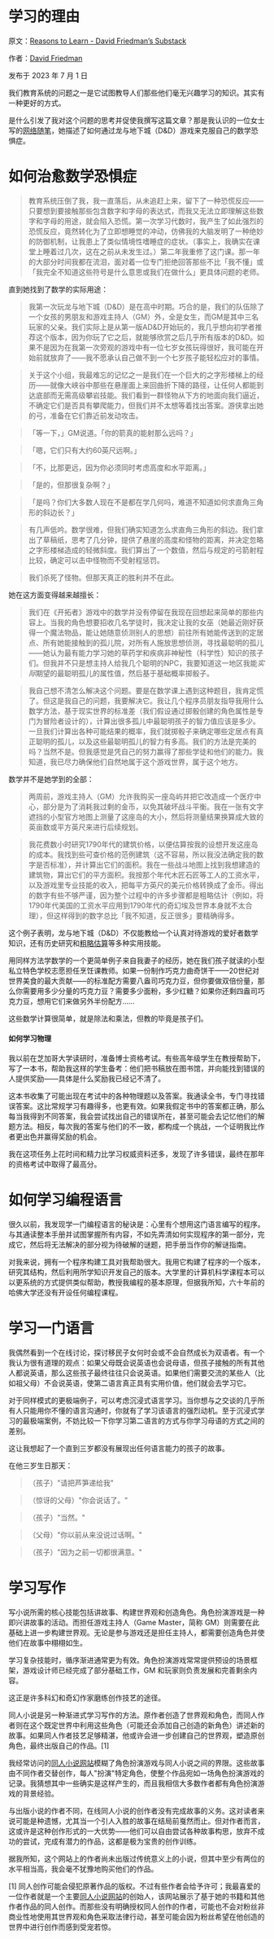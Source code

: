 # 学习的理由

原文：[Reasons to Learn - David Friedman’s Substack](https://daviddfriedman.substack.com/p/reasons-to-learn)

作者：[David Friedman](https://substack.com/@daviddfriedman)

发布于 2023 年 7 月 1 日

我们教育系统的问题之一是它试图教导人们那些他们毫无兴趣学习的知识。其实有一种更好的方式。

是什么引发了我对这个问题的思考并促使我撰写这篇文章？那是我认识的一位女士写的[网络随笔](https://apprenticebard.tumblr.com/post/654996323894984704/transnikolaorsinov-betadunsparce-me-when-i#notes)，她描述了如何通过龙与地下城（D&D）游戏来克服自己的数学恐惧症。

# 如何治愈数学恐惧症

> 教育系统压倒了我，我一直落后，从未追赶上来，留下了一种恐慌反应——只要想到要接触那些包含数字和字母的表达式，而我又无法立即理解这些数字和字母的用途，就会陷入恐慌。第一次学习代数时，我产生了如此强烈的恐慌反应，竟然转化为了立即想睡觉的冲动，仿佛我的大脑发明了一种绝妙的防御机制，让我患上了类似情境性嗜睡症的症状。（事实上，我确实在课堂上睡着过几次，这在之前从未发生过。）第二年我重修了这门课。那一年的大部分时间我都在流泪，面对着一位专门拒绝回答那些不比「我不懂」或「我完全不知道这些符号是什么意思或我们在做什么」更具体问题的老师。

>

直到她找到了数学的实际用途：

>

> 我第一次玩龙与地下城（D&D）是在高中时期。巧合的是，我们的队伍除了一个女孩的男朋友和游戏主持人（GM）外，全是女生，而GM是其中三名玩家的父亲。我们实际上是从第一版AD&D开始玩的，我几乎想向初学者推荐这个版本，因为你玩了它之后，就能够欣赏之后几乎所有版本的D&D。如果不是因为在我第一次旁观的游戏中有一位七岁女孩玩得很好，我可能在开始前就放弃了——我不愿承认自己做不到一个七岁孩子能轻松应对的事情。

>

> 关于这个小组，我最难忘的记忆之一是我们在一个巨大的之字形楼梯上的经历——就像大峡谷中那些在悬崖面上来回曲折下降的路径，让任何人都能到达底部而无需高级攀岩技能。我们看到一群怪物从下方的地面向我们逼近，不确定它们是否具有攀爬能力，但我们并不太想等着找出答案。游侠拿出她的弓，准备在它们靠近前发动攻击。

>

> 「等一下，」GM说道。「你的箭真的能射那么远吗？」

>

> 「嗯，它们只有大约60英尺远啊。」

>

> 「不，比那更远，因为你必须同时考虑高度和水平距离。」

>

> 「是的，但那很复杂啊？」

>

> 「是吗？你们大多数人现在不是都在学几何吗，难道不知道如何求直角三角形的斜边长？」

>

> 有几声低吟。数学很难，但我们确实知道怎么求直角三角形的斜边。我们拿出了草稿纸，思考了几分钟，提供了悬崖的高度和怪物的距离，并决定忽略之字形楼梯造成的轻微斜度。我们算出了一个数值，然后与规定的弓箭射程比较，确定可以击中怪物而不受射程惩罚。

>

> 我们杀死了怪物。但那天真正的胜利并不在此。

她在这方面变得越来越擅长：

> 我们在《开拓者》游戏中的数学并没有停留在我现在回想起来简单的那些内容上。当我的角色想要招收几名学徒时，我决定让我的女巫（她最近刚好获得一个魔法物品，能让她随意侦测别人的思想）前往所有她能传送到的定居点、所有她能接触到的孤儿院，对所有人施放思想侦测，寻找最聪明的孤儿——她认为最有能力学习她的草药学和疾病非神秘性（科学性）知识的孩子们。但我并不只是想主持人给我几个聪明的NPC，我要知道这一地区我能*实际*期望的最聪明孤儿的属性值，然后基于基础概率掷骰子。

>

> 我自己想不清怎么解决这个问题。要是在数学课上遇到这种题目，我肯定慌了。但这是我自己的问题，我要解决它。我让几个程序员朋友指导我用什么数学方法，基于现实世界的标准差（我们假设通过掷骰创建的角色属性是专门为冒险者设计的），计算出很多孤儿中最聪明孩子的智力值应该是多少。一旦我们计算出各种可能结果的概率，我们就掷骰子来确定哪些定居点有真正聪明的孤儿，以及这些最聪明孤儿的智力有多高。我们的方法是完美的吗？当然不是。但我感觉是凭自己的努力赢得了那些学徒和他们的能力。我知道，我已尽力确保他们自然地属于这个游戏世界，属于这个地方。

数学并不是她学到的全部：

> 两周前，游戏主持人（GM）允许我购买一座岛屿并把它改造成一个医疗中心，部分是为了消耗我过剩的金币，以免其破坏战斗平衡。我在一张有文字遮挡的小型官方地图上测量了这座岛的大小，然后将测量结果换算成大致的英亩数或平方英尺来进行后续规划。

>

> 我花费数小时研究1790年代的建筑价格，以便估算按我的设想开发这座岛的成本。我找到些可查价格的范例建筑（这不容易，所以我没法确定我的数字是否标准），并计算出它们的面积。我在一些战斗地图上找到我想建造的建筑物，算出它们的平方面积。我按那个年代木匠石匠等工人的工资水平，以及游戏里专业技能的收入，把每平方英尺的美元价格转换成了金币。得出的数字有些不够严谨，因为整个过程中的许多步骤都是粗略估计（例如，将1790年代美国的工资水平应用到1790年代的奇幻埃及世界本身就不太合理），但这样得到的数字总比「我不知道，反正很多」要精确得多。

这个例子表明，龙与地下城（D&D）不仅能教给一个认真对待游戏的爱好者数学知识，还有历史研究和[粗略估算](https://daviddfriedman.substack.com/p/back-of-the-envelope)等多种实用技能。

用同样方法学数学的一个更简单例子来自我妻子的经历，她在我们孩子就读的小型私立特色学校志愿担任烹饪课教师。如果一份制作巧克力曲奇饼干——20世纪对世界美食的最大贡献——的标准配方需要八盎司巧克力豆，但你要做双倍份量，那么你需要用多少分量的巧克力豆？需要多少面粉，多少红糖？如果你还剩四盎司巧克力豆，想用它们来做另外半份配方……

这些数学计算很简单，就是除法和乘法，但教的毕竟是孩子们。

#### 如何学习物理

我以前在芝加哥大学读研时，准备博士资格考试。有些高年级学生在教授帮助下，写了一本书，帮助我这样的学生备考：他们把书稿放在图书馆，并向能找到错误的人提供奖励——具体是什么奖励我已经记不清了。

这本书收集了可能出现在考试中的各种物理题以及答案。我通读全书，专门寻找错误答案。这比常规学习有趣得多，也更有效。如果我假定书中的答案都正确，那么每当我得到不同答案，我会尝试找出自己的错误所在，甚至可能会去记忆他们的解题方法。相反，每次我的答案与他们的不一致，都构成一个挑战，一个证明我比作者更出色并赢得奖励的机会。

我在这项任务上花时间和精力比学习权威资料还多，发现了许多错误，最终在那年的资格考试中取得了最高分。

# 如何学习编程语言

很久以前，我发现学一门编程语言的秘诀是：心里有个想用这门语言编写的程序。与其通读整本手册并试图掌握所有内容，不如先弄清如何实现程序的第一部分，完成它，然后将无法解决的部分视为待破解的谜题，把手册当作你的解谜指南。

对我来说，拥有一个程序构建工具对我帮助很大。我用它构建了程序的一个版本，研究其结构，然后利用所学知识开发自己的版本。大学里的计算机科学课程本可以以更系统的方式提供类似帮助，教授我编程的基本原理，但据我所知，六十年前的哈佛大学还没有开设任何编程课程。

# 学习一门语言

我偶然看到一个在线讨论，探讨移民子女何时会或不会自然成长为双语者。有一个我认为很有道理的观点：如果父母既会说英语也会说母语，但孩子接触的所有其他人都说英语，那么这些孩子最终往往只会说英语。如果他们需要交流的某些人（比如祖父母）不会说英语，使第二语言真正具有实用价值，他们就会去学习它。

对于同样模式的更极端例子，可以考虑沉浸式语言学习。当你想与之交谈的几乎所有人只能用你不懂的语言沟通时，你就有了学习该语言的强烈动机。至于沉浸式学习的最极端案例，不妨比较一下你学习第二语言的方式与你学习母语的方式之间的差别。

这让我想起了一个直到三岁都没有展现出任何语言能力的孩子的故事。

在他三岁生日那天：

> （孩子）"请把芦笋递给我"

>

> （惊讶的父母）"你会说话了。"

>

> （孩子）"当然。"

>

> （父母）"你以前从来没说过话啊。"

>

> （孩子）"因为之前一切都很满意。"

# 学习写作

写小说所需的核心技能包括讲故事、构建世界观和创造角色。角色扮演游戏是一种即兴讲故事的活动。而担任游戏主持人（Game Master，简称 GM）则需要在此基础上进一步构建世界观。无论是参与游戏还是担任主持人，都需要创造角色并使他们在故事中栩栩如生。

学习复杂技能时，循序渐进通常更为有效。角色扮演游戏常常提供预设的场景框架，游戏设计师已经完成了部分基础工作，GM 和玩家则负责发展和完善剩余内容。

这正是许多科幻和奇幻作家磨练创作技艺的途径。

同人小说是另一种渐进式学习写作的方法。原作者创造了世界观和角色，而同人作者则在这个既定世界中利用这些角色（可能还会添加自己创造的新角色）讲述新的故事。如果同人作者技艺足够精湛，他或许会进一步创建自己的世界观，塑造原创角色，最终出版自己的作品。[1]

我经常访问的[同人小说网站](https://www.glowfic.com/posts)模糊了角色扮演游戏与同人小说之间的界限。这些故事由不同作者交替创作，每人"扮演"特定角色，使整个作品宛如一场角色扮演游戏的记录。我猜想其中一些确实是这样产生的，而且我相信大多数作者都有角色扮演游戏的背景经验。

与出版小说的作者不同，在线同人小说的创作者没有完成故事的义务。这对读者来说可能是种遗憾，尤其当一个引人入胜的故事在结局前戛然而止。但对作者而言，这或许是这种创作形式的一大优势——他们可以自由尝试各种故事构思，放弃不成功的尝试，完成有潜力的作品，这都是极为宝贵的创作训练。

据我所知，这个网站上的作者尚未出版过传统意义上的小说，但其中至少有两位的水平相当高，我会毫不犹豫地购买他们的作品。

[1] 同人创作可能会侵犯原著作品的版权。不过有些作者会给予许可；我最喜爱的一位作者就是一个主要[同人小说网站](https://archiveofourown.org/)的创始人，该网站展示了基于她的书籍和其他作者作品的同人创作。而那些没有明确授权同人创作的作者，可能也不会对粉丝非商业性地使用其世界观和角色采取法律行动，甚至可能会因为粉丝希望在他创造的世界中进行创作而感到受宠若惊。